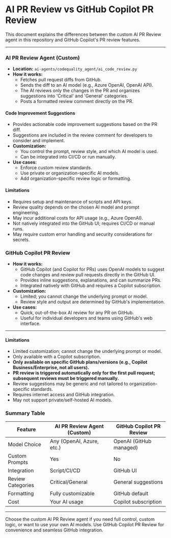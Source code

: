 # AI PR Review vs GitHub Copilot PR Review

This document explains the differences between the custom AI PR Review agent in this repository and GitHub Copilot's PR review features.

---

### AI PR Review Agent (Custom)
- **Location:** `ai-agents/codequality_agent/ai_code_review.py`
- **How it works:**
  - Fetches pull request diffs from GitHub.
  - Sends the diff to an AI model (e.g., Azure OpenAI, OpenAI API).
  - The AI reviews only the changes in the PR and organizes suggestions into 'Critical' and 'General' categories.
  - Posts a formatted review comment directly on the PR.

#### Code Improvement Suggestions
- Provides actionable code improvement suggestions based on the PR diff.
- Suggestions are included in the review comment for developers to consider and implement.
- **Customization:**
  - You control the prompt, review style, and which AI model is used.
  - Can be integrated into CI/CD or run manually.
- **Use cases:**
  - Enforce custom review standards.
  - Use private or organization-specific AI models.
  - Add organization-specific review logic or formatting.

#### Limitations
- Requires setup and maintenance of scripts and API keys.
- Review quality depends on the chosen AI model and prompt engineering.
- May incur additional costs for API usage (e.g., Azure OpenAI).
- Not natively integrated into the GitHub UI; requires CI/CD or manual runs.
- May require custom error handling and security considerations for secrets.

### GitHub Copilot PR Review
- **How it works:**
  - GitHub Copilot (and Copilot for PRs) uses OpenAI models to suggest code changes and review pull requests directly in the GitHub UI.
  - Provides inline suggestions, explanations, and can summarize PRs.
  - Integrated natively with GitHub and requires a Copilot subscription.
- **Customization:**
  - Limited; you cannot change the underlying prompt or model.
  - Review style and output are determined by GitHub's implementation.
- **Use cases:**
  - Quick, out-of-the-box AI review for any PR on GitHub.
  - Useful for individual developers and teams using GitHub's web interface.

---

#### Limitations
- Limited customization; cannot change the underlying prompt or model.
- Only available with a Copilot subscription.
- **Only available on specific GitHub plans/versions (e.g., Copilot Business/Enterprise, not all users).**
- **PR review is triggered automatically only for the first pull request; subsequent reviews must be triggered manually.**
- Review suggestions may be generic and not tailored to organization-specific standards.
- Requires internet access and GitHub integration.
- May not support private/self-hosted AI models.

### Summary Table

| Feature                | AI PR Review Agent (Custom) | GitHub Copilot PR Review |
|------------------------|-----------------------------|--------------------------|
| Model Choice           | Any (OpenAI, Azure, etc.)   | OpenAI (GitHub managed)  |
| Custom Prompts         | Yes                         | No                       |
| Integration            | Script/CI/CD                | GitHub UI                |
| Review Categories      | Critical/General            | General suggestions      |
| Formatting             | Fully customizable          | GitHub default           |
| Cost                   | Your AI usage               | Copilot subscription     |

---

Choose the custom AI PR Review agent if you need full control, custom logic, or want to use your own AI models. Use GitHub Copilot PR Review for convenience and seamless GitHub integration.
